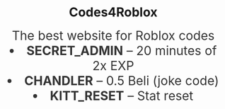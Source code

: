 
<header class="modern-header">
        <div class="container">
            <h1 class="site-title">Codes4Roblox</h1>
            <h2 class="site-subheading" style="font-size:2em; font-weight:normal; margin-top:10px; color:#333;">The best website for Roblox codes
                            <li><strong>SECRET_ADMIN</strong> – 20 minutes of 2x EXP</li>
                <li><strong>CHANDLER</strong> – 0.5 Beli (joke code)</li>
                <li><strong>KITT_RESET</strong> – Stat reset</li>
